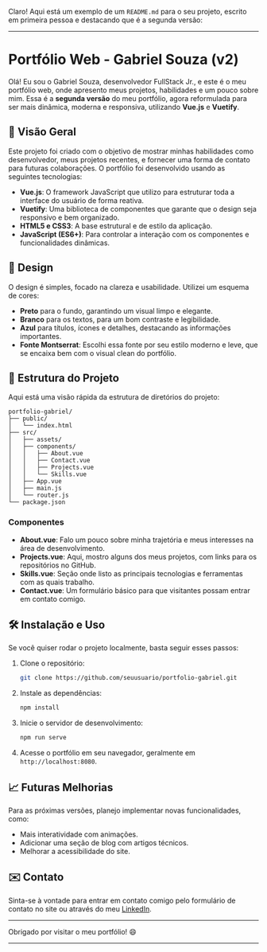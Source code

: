 Claro! Aqui está um exemplo de um `README.md` para o seu projeto, escrito em primeira pessoa e destacando que é a segunda versão:

---

# Portfólio Web - Gabriel Souza (v2)

Olá! Eu sou o Gabriel Souza, desenvolvedor FullStack Jr., e este é o meu portfólio web, onde apresento meus projetos, habilidades e um pouco sobre mim. Essa é a **segunda versão** do meu portfólio, agora reformulada para ser mais dinâmica, moderna e responsiva, utilizando **Vue.js** e **Vuetify**.

## 🚀 Visão Geral

Este projeto foi criado com o objetivo de mostrar minhas habilidades como desenvolvedor, meus projetos recentes, e fornecer uma forma de contato para futuras colaborações. O portfólio foi desenvolvido usando as seguintes tecnologias:

- **Vue.js**: O framework JavaScript que utilizo para estruturar toda a interface do usuário de forma reativa.
- **Vuetify**: Uma biblioteca de componentes que garante que o design seja responsivo e bem organizado.
- **HTML5 e CSS3**: A base estrutural e de estilo da aplicação.
- **JavaScript (ES6+)**: Para controlar a interação com os componentes e funcionalidades dinâmicas.

## 🎨 Design

O design é simples, focado na clareza e usabilidade. Utilizei um esquema de cores:

- **Preto** para o fundo, garantindo um visual limpo e elegante.
- **Branco** para os textos, para um bom contraste e legibilidade.
- **Azul** para títulos, ícones e detalhes, destacando as informações importantes.
- **Fonte Montserrat**: Escolhi essa fonte por seu estilo moderno e leve, que se encaixa bem com o visual clean do portfólio.

## 📂 Estrutura do Projeto

Aqui está uma visão rápida da estrutura de diretórios do projeto:

```
portfolio-gabriel/
├── public/
│   └── index.html
├── src/
│   ├── assets/
│   ├── components/
│   │   ├── About.vue
│   │   ├── Contact.vue
│   │   ├── Projects.vue
│   │   └── Skills.vue
│   ├── App.vue
│   ├── main.js
│   └── router.js
└── package.json
```

### Componentes

- **About.vue**: Falo um pouco sobre minha trajetória e meus interesses na área de desenvolvimento.
- **Projects.vue**: Aqui, mostro alguns dos meus projetos, com links para os repositórios no GitHub.
- **Skills.vue**: Seção onde listo as principais tecnologias e ferramentas com as quais trabalho.
- **Contact.vue**: Um formulário básico para que visitantes possam entrar em contato comigo.

## 🛠️ Instalação e Uso

Se você quiser rodar o projeto localmente, basta seguir esses passos:

1. Clone o repositório:

   ```bash
   git clone https://github.com/seuusuario/portfolio-gabriel.git
   ```

2. Instale as dependências:

   ```bash
   npm install
   ```

3. Inicie o servidor de desenvolvimento:

   ```bash
   npm run serve
   ```

4. Acesse o portfólio em seu navegador, geralmente em `http://localhost:8080`.

## 📈 Futuras Melhorias

Para as próximas versões, planejo implementar novas funcionalidades, como:

- Mais interatividade com animações.
- Adicionar uma seção de blog com artigos técnicos.
- Melhorar a acessibilidade do site.

## ✉️ Contato

Sinta-se à vontade para entrar em contato comigo pelo formulário de contato no site ou através do meu [LinkedIn](https://www.linkedin.com/in/seu-usuario).

---

Obrigado por visitar o meu portfólio! 😄

---
